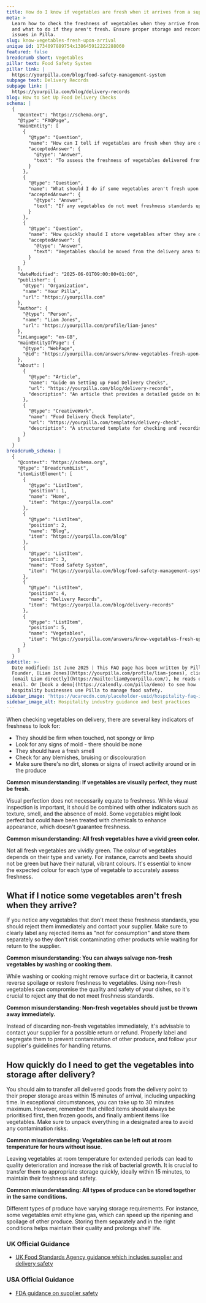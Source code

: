 ```yaml
---
title: How do I know if vegetables are fresh when it arrives from a supplier?
meta: >
  Learn how to check the freshness of vegetables when they arrive from suppliers
  and what to do if they aren't fresh. Ensure proper storage and record any
  issues in Pilla.
slug: know-vegetables-fresh-upon-arrival
unique id: 1734097889754x138645912222288060
featured: false
breadcrumb short: Vegetables
pillar text: Food Safety System
pillar link: |
  https://yourpilla.com/blog/food-safety-management-system
subpage text: Delivery Records
subpage link: |
  https://yourpilla.com/blog/delivery-records
blog: How to Set Up Food Delivery Checks
schema: |
  {
    "@context": "https://schema.org",
    "@type": "FAQPage",
    "mainEntity": [
      {
        "@type": "Question",
        "name": "How can I tell if vegetables are fresh when they are delivered from a supplier?",
        "acceptedAnswer": {
          "@type": "Answer",
          "text": "To assess the freshness of vegetables delivered from a supplier, check for firmness, absence of mold, a fresh smell, and an absence of blemishes, bruising, or discolouration. Ensure there are no signs of dirt, stones, or insect activity. Remember that visual perfection alone does not guarantee freshness; it's also important to consider other factors like texture and smell."
        }
      },
      {
        "@type": "Question",
        "name": "What should I do if some vegetables aren't fresh upon delivery?",
        "acceptedAnswer": {
          "@type": "Answer",
          "text": "If any vegetables do not meet freshness standards upon delivery, immediately reject them and notify your supplier. Clearly label rejected items as 'not for consumption' and store them separately to prevent contamination of other products while arranging for their return or refund."
        }
      },
      {
        "@type": "Question",
        "name": "How quickly should I store vegetables after they are delivered?",
        "acceptedAnswer": {
          "@type": "Answer",
          "text": "Vegetables should be moved from the delivery area to appropriate storage within 15 minutes of arrival to maintain freshness and safety. In cases where this isn't possible, a maximum of 30 minutes is permissible. Prioritize chilled and frozen goods first, and unpack vegetables in a designated area to prevent contamination."
        }
      }
    ],
    "dateModified": "2025-06-01T09:00:00+01:00",
    "publisher": {
      "@type": "Organization",
      "name": "Your Pilla",
      "url": "https://yourpilla.com"
    },
    "author": {
      "@type": "Person",
      "name": "Liam Jones",
      "url": "https://yourpilla.com/profile/liam-jones"
    },
    "inLanguage": "en-GB",
    "mainEntityOfPage": {
      "@type": "WebPage",
      "@id": "https://yourpilla.com/answers/know-vegetables-fresh-upon-arrival"
    },
    "about": [
      {
        "@type": "Article",
        "name": "Guide on Setting up Food Delivery Checks",
        "url": "https://yourpilla.com/blog/delivery-records",
        "description": "An article that provides a detailed guide on how to set up checks for food deliveries, ensuring compliance with safety standards."
      },
      {
        "@type": "CreativeWork",
        "name": "Food Delivery Check Template",
        "url": "https://yourpilla.com/templates/delivery-check",
        "description": "A structured template for checking and recording food deliveries to ensure all items meet safety and quality standards."
      }
    ]
  }
breadcrumb_schema: |
  {
    "@context": "https://schema.org",
    "@type": "BreadcrumbList",
    "itemListElement": [
      {
        "@type": "ListItem",
        "position": 1,
        "name": "Home",
        "item": "https://yourpilla.com"
      },
      {
        "@type": "ListItem",
        "position": 2,
        "name": "Blog",
        "item": "https://yourpilla.com/blog"
      },
      {
        "@type": "ListItem",
        "position": 3,
        "name": "Food Safety System",
        "item": "https://yourpilla.com/blog/food-safety-management-system"
      },
      {
        "@type": "ListItem",
        "position": 4,
        "name": "Delivery Records",
        "item": "https://yourpilla.com/blog/delivery-records"
      },
      {
        "@type": "ListItem",
        "position": 5,
        "name": "Vegetables",
        "item": "https://yourpilla.com/answers/know-vegetables-fresh-upon-arrival"
      }
    ]
  }
subtitle: >-
  Date modified: 1st June 2025 | This FAQ page has been written by Pilla
  Founder, [Liam Jones](https://yourpilla.com/profile/liam-jones), click to
  [email Liam directly](https://mailto:liam@yourpilla.com/), he reads every
  email. Or [book a demo](https://calendly.com/pilla/demo) to see how
  hospitality businesses use Pilla to manage food safety.
sidebar_image: 'https://ucarecdn.com/placeholder-uuid/hospitality-faq-image.jpg'
sidebar_image_alt: Hospitality industry guidance and best practices
---
```

When checking vegetables on delivery, there are several key indicators of freshness to look for:

-   They should be firm when touched, not spongy or limp
-   Look for any signs of mold - there should be none
-   They should have a fresh smell
-   Check for any blemishes, bruising or discolouration
-   Make sure there's no dirt, stones or signs of insect activity around or in the produce

**Common misunderstanding: If vegetables are visually perfect, they must be fresh.**

Visual perfection does not necessarily equate to freshness. While visual inspection is important, it should be combined with other indicators such as texture, smell, and the absence of mold. Some vegetables might look perfect but could have been treated with chemicals to enhance appearance, which doesn't guarantee freshness.

**Common misunderstanding: All fresh vegetables have a vivid green color.**

Not all fresh vegetables are vividly green. The colour of vegetables depends on their type and variety. For instance, carrots and beets should not be green but have their natural, vibrant colours. It's essential to know the expected colour for each type of vegetable to accurately assess freshness.

## What if I notice some vegetables aren't fresh when they arrive?

If you notice any vegetables that don't meet these freshness standards, you should reject them immediately and contact your supplier. Make sure to clearly label any rejected items as "not for consumption" and store them separately so they don't risk contaminating other products while waiting for return to the supplier.

**Common misunderstanding: You can always salvage non-fresh vegetables by washing or cooking them.**

While washing or cooking might remove surface dirt or bacteria, it cannot reverse spoilage or restore freshness to vegetables. Using non-fresh vegetables can compromise the quality and safety of your dishes, so it's crucial to reject any that do not meet freshness standards.

**Common misunderstanding: Non-fresh vegetables should just be thrown away immediately.**

Instead of discarding non-fresh vegetables immediately, it's advisable to contact your supplier for a possible return or refund. Properly label and segregate them to prevent contamination of other produce, and follow your supplier's guidelines for handling returns.

## How quickly do I need to get the vegetables into storage after delivery?

You should aim to transfer all delivered goods from the delivery point to their proper storage areas within 15 minutes of arrival, including unpacking time. In exceptional circumstances, you can take up to 30 minutes maximum. However, remember that chilled items should always be prioritised first, then frozen goods, and finally ambient items like vegetables. Make sure to unpack everything in a designated area to avoid any contamination risks.

**Common misunderstanding: Vegetables can be left out at room temperature for hours without issue.**

Leaving vegetables at room temperature for extended periods can lead to quality deterioration and increase the risk of bacterial growth. It is crucial to transfer them to appropriate storage quickly, ideally within 15 minutes, to maintain their freshness and safety.

**Common misunderstanding: All types of produce can be stored together in the same conditions.**

Different types of produce have varying storage requirements. For instance, some vegetables emit ethylene gas, which can speed up the ripening and spoilage of other produce. Storing them separately and in the right conditions helps maintain their quality and prolongs shelf life.

### UK Official Guidance

-   [UK Food Standards Agency guidance which includes supplier and delivery safety](https://www.food.gov.uk/business-guidance/managing-food-safety)

### USA Official Guidance

-   [FDA guidance on supplier safety](https://www.fda.gov/food/importing-food-products-united-states/industry-resources-third-party-audit-standards-and-fsma-supplier-verification-requirements)
